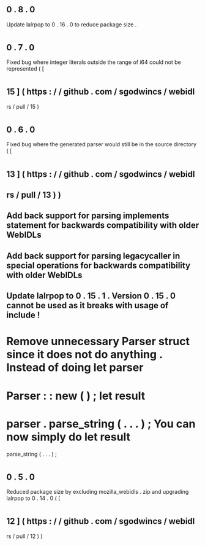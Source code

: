 #
0
.
8
.
0
-
Update
lalrpop
to
0
.
16
.
0
to
reduce
package
size
.
#
0
.
7
.
0
-
Fixed
bug
where
integer
literals
outside
the
range
of
i64
could
not
be
represented
(
[
#
15
]
(
https
:
/
/
github
.
com
/
sgodwincs
/
webidl
-
rs
/
pull
/
15
)
#
0
.
6
.
0
-
Fixed
bug
where
the
generated
parser
would
still
be
in
the
source
directory
(
[
#
13
]
(
https
:
/
/
github
.
com
/
sgodwincs
/
webidl
-
rs
/
pull
/
13
)
)
-
Add
back
support
for
parsing
implements
statement
for
backwards
compatibility
with
older
WebIDLs
-
Add
back
support
for
parsing
legacycaller
in
special
operations
for
backwards
compatibility
with
older
WebIDLs
-
Update
lalrpop
to
0
.
15
.
1
.
Version
0
.
15
.
0
cannot
be
used
as
it
breaks
with
usage
of
include
!
-
Remove
unnecessary
Parser
struct
since
it
does
not
do
anything
.
Instead
of
doing
let
parser
=
Parser
:
:
new
(
)
;
let
result
=
parser
.
parse_string
(
.
.
.
)
;
You
can
now
simply
do
let
result
=
parse_string
(
.
.
.
)
;
#
0
.
5
.
0
-
Reduced
package
size
by
excluding
mozilla_webidls
.
zip
and
upgrading
lalrpop
to
0
.
14
.
0
(
[
#
12
]
(
https
:
/
/
github
.
com
/
sgodwincs
/
webidl
-
rs
/
pull
/
12
)
)
